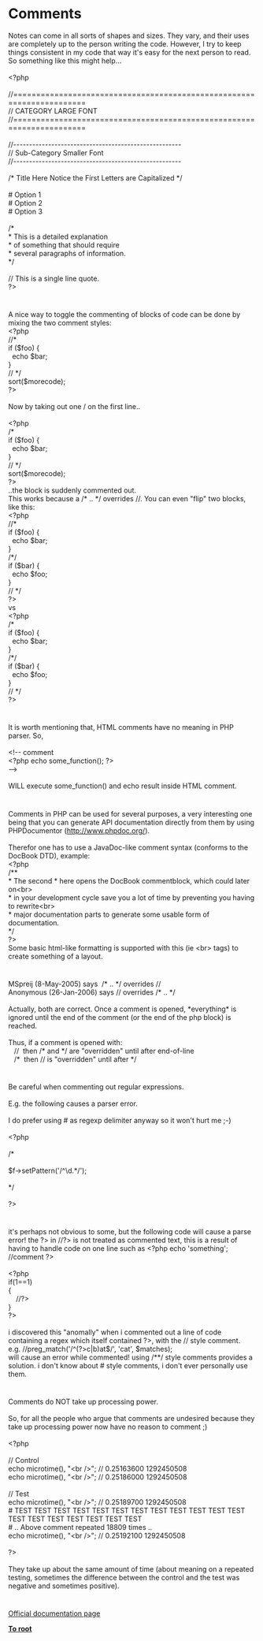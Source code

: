 # Comments




<div class="phpcode"><span class="html">
Notes can come in all sorts of shapes and sizes. They vary, and their uses are completely up to the person writing the code. However, I try to keep things consistent in my code that way it&apos;s easy for the next person to read. So something like this might help...<br><br><span class="default">&lt;?php<br><br></span><span class="comment">//======================================================================<br>// CATEGORY LARGE FONT<br>//======================================================================<br><br>//-----------------------------------------------------<br>// Sub-Category Smaller Font<br>//-----------------------------------------------------<br><br>/* Title Here Notice the First Letters are Capitalized */<br><br># Option 1<br># Option 2<br># Option 3<br><br>/*<br> * This is a detailed explanation<br> * of something that should require<br> * several paragraphs of information.<br> */<br> <br>// This is a single line quote.<br></span><span class="default">?&gt;</span>
</span>
</div>
  

#


<div class="phpcode"><span class="html">
A nice way to toggle the commenting of blocks of code can be done by mixing the two comment styles:<br><span class="default">&lt;?php<br></span><span class="comment">//*<br></span><span class="keyword">if (</span><span class="default">$foo</span><span class="keyword">) {<br>&#xA0; echo </span><span class="default">$bar</span><span class="keyword">;<br>}<br></span><span class="comment">// */<br></span><span class="default">sort</span><span class="keyword">(</span><span class="default">$morecode</span><span class="keyword">);<br></span><span class="default">?&gt;<br></span><br>Now by taking out one / on the first line..<br><br><span class="default">&lt;?php<br></span><span class="comment">/*<br>if ($foo) {<br>&#xA0; echo $bar;<br>}<br>// */<br></span><span class="default">sort</span><span class="keyword">(</span><span class="default">$morecode</span><span class="keyword">);<br></span><span class="default">?&gt;<br></span>..the block is suddenly commented out.<br>This works because a /* .. */ overrides //. You can even &quot;flip&quot; two blocks, like this:<br><span class="default">&lt;?php<br></span><span class="comment">//*<br></span><span class="keyword">if (</span><span class="default">$foo</span><span class="keyword">) {<br>&#xA0; echo </span><span class="default">$bar</span><span class="keyword">;<br>}<br></span><span class="comment">/*/<br>if ($bar) {<br>&#xA0; echo $foo;<br>}<br>// */<br></span><span class="default">?&gt;<br></span>vs<br><span class="default">&lt;?php<br></span><span class="comment">/*<br>if ($foo) {<br>&#xA0; echo $bar;<br>}<br>/*/<br></span><span class="keyword">if (</span><span class="default">$bar</span><span class="keyword">) {<br>&#xA0; echo </span><span class="default">$foo</span><span class="keyword">;<br>}<br></span><span class="comment">// */<br></span><span class="default">?&gt;</span>
</span>
</div>
  

#


<div class="phpcode"><span class="html">
It is worth mentioning that, HTML comments have no meaning in PHP parser. So,<br><br>&lt;!-- comment<br><span class="default">&lt;?php </span><span class="keyword">echo </span><span class="default">some_function</span><span class="keyword">(); </span><span class="default">?&gt;<br></span>--&gt;<br><br>WILL execute some_function() and echo result inside HTML comment.</span>
</div>
  

#


<div class="phpcode"><span class="html">
Comments in PHP can be used for several purposes, a very interesting one being that you can generate API documentation directly from them by using PHPDocumentor (<a href="http://www.phpdoc.org/" rel="nofollow" target="_blank">http://www.phpdoc.org/</a>).<br><br>Therefor one has to use a JavaDoc-like comment syntax (conforms to the DocBook DTD), example:<br><span class="default">&lt;?php<br></span><span class="comment">/**<br>* The second * here opens the DocBook commentblock, which could later on&lt;br&gt;<br>* in your development cycle save you a lot of time by preventing you having to rewrite&lt;br&gt;<br>* major documentation parts to generate some usable form of documentation.<br>*/<br></span><span class="default">?&gt;<br></span>Some basic html-like formatting is supported with this (ie &lt;br&gt; tags) to create something of a layout.</span>
</div>
  

#


<div class="phpcode"><span class="html">
MSpreij (8-May-2005) says&#xA0; /* .. */ overrides //&#xA0; <br>Anonymous (26-Jan-2006) says // overrides /* .. */<br><br>Actually, both are correct. Once a comment is opened, *everything* is ignored until the end of the comment (or the end of the php block) is reached.<br><br>Thus, if a comment is opened with: <br>&#xA0;&#xA0; //&#xA0; then /* and */ are &quot;overridden&quot; until after end-of-line <br>&#xA0;&#xA0; /*&#xA0; then // is &quot;overridden&quot; until after */</span>
</div>
  

#


<div class="phpcode"><span class="html">
Be careful when commenting out regular expressions.<br><br>E.g. the following causes a parser error.<br><br>I do prefer using # as regexp delimiter anyway so it won&apos;t hurt me ;-)<br><br><span class="default">&lt;?php <br><br></span><span class="comment">/*<br><br> $f-&gt;setPattern(&apos;/^\d.*/</span><span class="string">&apos;);<br><br>*/<br><br>?&gt;</span>
</span>
</div>
  

#


<div class="phpcode"><span class="html">
it&apos;s perhaps not obvious to some, but the following code will cause a parse error! the ?&gt; in //?&gt; is not treated as commented text, this is a result of having to handle code on one line such as <span class="default">&lt;?php </span><span class="keyword">echo </span><span class="string">&apos;something&apos;</span><span class="keyword">; </span><span class="comment">//comment </span><span class="default">?&gt;<br></span><br><span class="default">&lt;?php<br></span><span class="keyword">if(</span><span class="default">1</span><span class="keyword">==</span><span class="default">1</span><span class="keyword">)<br>{<br>&#xA0; &#xA0; </span><span class="comment">//</span><span class="default">?&gt;<br></span>}<br>?&gt;<br><br>i discovered this &quot;anomally&quot; when i commented out a line of code containing a regex which itself contained ?&gt;, with the // style comment.<br>e.g. //preg_match(&apos;/^(?&gt;c|b)at$/&apos;, &apos;cat&apos;, $matches);<br>will cause an error while commented! using /**/ style comments provides a solution. i don&apos;t know about # style comments, i don&apos;t ever personally use them.</span>
</div>
  

#


<div class="phpcode"><span class="html">
Comments do NOT take up processing power.<br><br>So, for all the people who argue that comments are undesired because they take up processing power now have no reason to comment ;)<br><br><span class="default">&lt;?php<br><br></span><span class="comment">// Control<br></span><span class="keyword">echo </span><span class="default">microtime</span><span class="keyword">(), </span><span class="string">&quot;&lt;br /&gt;&quot;</span><span class="keyword">; </span><span class="comment">// 0.25163600 1292450508<br></span><span class="keyword">echo </span><span class="default">microtime</span><span class="keyword">(), </span><span class="string">&quot;&lt;br /&gt;&quot;</span><span class="keyword">; </span><span class="comment">// 0.25186000 1292450508<br><br>// Test<br></span><span class="keyword">echo </span><span class="default">microtime</span><span class="keyword">(), </span><span class="string">&quot;&lt;br /&gt;&quot;</span><span class="keyword">; </span><span class="comment">// 0.25189700 1292450508<br># TEST TEST TEST TEST TEST TEST TEST TEST TEST TEST TEST TEST TEST TEST TEST TEST TEST TEST TEST<br># .. Above comment repeated 18809 times ..<br></span><span class="keyword">echo </span><span class="default">microtime</span><span class="keyword">(), </span><span class="string">&quot;&lt;br /&gt;&quot;</span><span class="keyword">; </span><span class="comment">// 0.25192100 1292450508<br><br></span><span class="default">?&gt;<br></span><br>They take up about the same amount of time (about meaning on a repeated testing, sometimes the difference between the control and the test was negative and sometimes positive).</span>
</div>
  

#

[Official documentation page](https://www.php.net/manual/en/language.basic-syntax.comments.php)

**[To root](/README.md)**